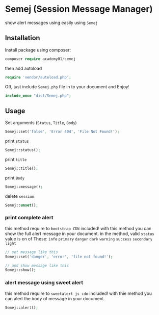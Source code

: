 # Semej (Session Message Manager)

show alert messages using easily using `Semej`

## Installation
Install package using composer:
```php
composer require academy01/semej
```
then add autoload
```php
require 'vendor/autoload.php';
```

OR, just include `Semej.php` file in to your document and Enjoy!
```php
include_once "dist/Semej.php";
```


## Usage
Set arguments (`Status`, `Title`, `Body`)
```php
Semej::set('false', 'Error 404', 'File Not Found!');
```
print `status`
```php
Semej::status();
```
print `title`
```php
Semej::title();
```
print `Body`
```php
Semej::message();
```
delete `session`
```php
Semej::unset();
```
### print complete alert
this method require to `bootstrap CDN` included!
with this method you can show the full alert message in your document.
in the method, valid `status` value is on of These: 
`info` `primary` `danger` `dark` `warning` `success` `secondary` `light`
```php
// set message like this
Semej::set('danger', 'error', 'file not found!');

// and show message like this
Semej::show();
```

### alert message using sweet alert
this method require to `sweetalert js cdn` included!
with thie method you can alert the body of message in your document.
```php
Semej::alert();
```
